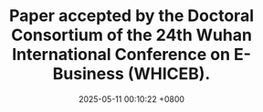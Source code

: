 ---
title: >-
    Paper <strong>accepted</strong> by the Doctoral Consortium of the 24th Wuhan International Conference on E-Business (WHICEB). <a href="https://whiceb.cug.edu.cn/cn/symposium/data-driven-ai-research.html" target="_blank"><i class="fas fa-external-link-alt" ></i></a>
date: 2025-05-11 00:10:22 +0800
selected: true
---